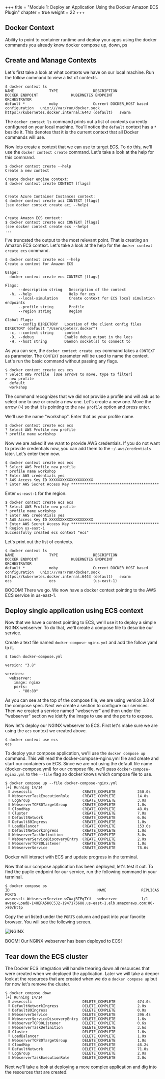 +++
title = "Module 1: Deploy an Application Using the Docker Amazon ECS Plugin"
chapter = true
weight = 22
+++


## Docker Context
Ability to point to container runtime and deploy your apps using the docker commands you already know docker compose up, down, ps

## Create and Manage Contexts
Let's first take a look at what contexts we have on our local machine. Run the follow command to view a list of contexts.

```
$ docker context ls
NAME                TYPE                DESCRIPTION                               DOCKER ENDPOINT               KUBERNETES ENDPOINT                                 ORCHESTRATOR
default *           moby                Current DOCKER_HOST based configuration   unix:///var/run/docker.sock   https://kubernetes.docker.internal:6443 (default)   swarm
```

The `docker context ls` command prints out a list of contexts currently configured on your local machine. You'll notice the `default` context has a `*` beside it. This denotes that it is the current context that all Docker commands will use.
  
Now lets create a context that we can use to target ECS. To do this, we'll use the `docker context create` command. Let's take a look at the help for this command.
```
$ docker context create --help
Create a new context

Create docker engine context:
$ docker context create CONTEXT [flags]


Create Azure Container Instances context:
$ docker context create aci CONTEXT [flags]
(see docker context create aci --help)


Create Amazon ECS context:
$ docker context create ecs CONTEXT [flags]
(see docker context create ecs --help)
...
```

I've truncated the output to the most relevant point. That is creating an Amazon ECS context. Let's take a look at the help for the `docker context create ecs` command.

```
$ docker context create ecs --help
Create a context for Amazon ECS

Usage:
  docker context create ecs CONTEXT [flags]

Flags:
      --description string   Description of the context
  -h, --help                 Help for ecs
      --local-simulation     Create context for ECS local simulation endpoints
      --profile string       Profile
      --region string        Region

Global Flags:
      --config DIRECTORY   Location of the client config files DIRECTORY (default "/Users/peter/.docker")
  -c, --context string     context
  -D, --debug              Enable debug output in the logs
  -H, --host string        Daemon socket(s) to connect to
```

As you can see, the `docker context create ecs` command takes a `CONTEXT` as parameter. The `CONTEXT` parameter will be used to name the context. Let's run the basic command without passing any flags.

```
$ docker context create ecs ecs
? Select AWS Profile  [Use arrows to move, type to filter]
> new profile
  default
  workshop
```

The command recognizes that we did not provide a profile and will ask us to select one to use or create a new one. Let's create a new one. Move the arrow (`>`) so that it is pointing to the `new profile` option and press enter.

We'll use the name "workshop". Enter that as your profile name.
```
$ docker context create ecs ecs
? Select AWS Profile new profile
? profile name workshop
```

Now we are asked if we want to provide AWS credentials. If you do not want to provide credentials now, you can add them to the `~/.aws/credentials` later. Let's enter them now.
```
$ docker context create ecs ecs
? Select AWS Profile new profile
? profile name workshop
? Enter AWS credentials yes
? AWS Access Key ID XXXXXXXXXXXXXXXXXXXX
? Enter AWS Secret Access Key ****************************************
```

Enter `us-east-1` for the region. 
```
$ docker context create ecs ecs
? Select AWS Profile new profile
? profile name workshop
? Enter AWS credentials yes
? AWS Access Key ID XXXXXXXXXXXXXXXXXXXX
? Enter AWS Secret Access Key ****************************************
? Region us-east-1
Successfully created ecs context "ecs"
```

Let's print out the list of contexts.
```
$ docker context ls
NAME                TYPE                DESCRIPTION                               DOCKER ENDPOINT               KUBERNETES ENDPOINT                                 ORCHESTRATOR
default *           moby                Current DOCKER_HOST based configuration   unix:///var/run/docker.sock   https://kubernetes.docker.internal:6443 (default)   swarm
ecs                 ecs                 (us-east-1)
```

BOOOM! There we go. We now have a docker context pointing to the AWS ECS service in us-east-1.

## Deploy single application using ECS context
Now that we have a context pointing to ECS, we'll use it to deploy a simple NGINX webserver. To do that, we'll create a compose file to describe our service. 

Create a text file named `docker-compose-nginx.yml` and add the follow yaml to it.

`$ touch docker-compose.yml`

  ```		
  version: "3.8"

  services:
    webserver:
      image: nginx
      ports:
        - "80:80"
  ```

As you can see at the top of the compose file, we are using version 3.8 of the compose spec. Next we create a section to configure our services. Then we created a service named "webserver" and then under the "webserver" section we idetify the image to use and the ports to expose.

Now let's deploy our NGINX webserver to ECS. First let's make sure we are using the `ecs` context we created above.

```
$ docker context use ecs
ecs
```

To deploy your compose application, we'll use the `docker compose up` command. This will read the docker-compose-nginx.yml file and create and start our containers on ECS. Since we are not using the default file name (docker-compose.yml) for our compose file, we'll pass `docker-compose-nginx.yml` to the `--file` flag so docker knows which compose file to use.

```
$ docker compose up --file docker-compose-nginx.yml
[+] Running 14/14
 ⠿ awsecscli                       CREATE_COMPLETE          250.0s
 ⠿ WebserverTaskExecutionRole      CREATE_COMPLETE          14.0s
 ⠿ LogGroup                        CREATE_COMPLETE          3.0s
 ⠿ WebserverTCP80TargetGroup       CREATE_COMPLETE          1.0s
 ⠿ CloudMap                        CREATE_COMPLETE          48.0s
 ⠿ Cluster                         CREATE_COMPLETE          7.0s
 ⠿ DefaultNetwork                  CREATE_COMPLETE          6.0s
 ⠿ Default80Ingress                CREATE_COMPLETE          1.0s
 ⠿ LoadBalancer                    CREATE_COMPLETE          153.0s
 ⠿ DefaultNetworkIngress           CREATE_COMPLETE          1.0s
 ⠿ WebserverTaskDefinition         CREATE_COMPLETE          3.0s
 ⠿ WebserverServiceDiscoveryEntry  CREATE_COMPLETE          2.0s
 ⠿ WebserverTCP80Listener          CREATE_COMPLETE          1.0s
 ⠿ WebserverService                CREATE_COMPLETE          78.6s
```

Docker will interact with ECS and update progress in the terminal. 

Now that our compose application has been deployed, let's test it out. To find the puplic endpoint for our service, run the following command in your terminal.

```
$ docker compose ps
ID                                        NAME                REPLICAS            PORTS
awsecscli-WebserverService-wZAajRTPqTYU   webserver           1/1                 awsec-LoadB-14UERA5HOC5J2-1947175688.us-east-1.elb.amazonaws.com:80->80/http
```

Copy the uri listed under the `PORTS` column and past into your favorite browser. You will see the following screen.

![NGINX](./assets/mod_01_nginx_basic.png)

BOOM! Our NGINX webserver has been deployed to ECS!

## Tear down the ECS cluster

The Docker ECS integration will handle trearing down all resources that were created when we deployed the application. Later we will take a deeper look at the resources that are created when we do a `docker compose up` but for now let's remove the cluster.

```
$ docker compose down
[+] Running 14/14
 ⠿ awsecscli                       DELETE_COMPLETE          474.0s
 ⠿ DefaultNetworkIngress           DELETE_COMPLETE          2.0s
 ⠿ Default80Ingress                DELETE_COMPLETE          0.0s
 ⠿ WebserverService                DELETE_COMPLETE          396.4s
 ⠿ WebserverServiceDiscoveryEntry  DELETE_COMPLETE          1.6s
 ⠿ WebserverTCP80Listener          DELETE_COMPLETE          0.6s
 ⠿ WebserverTaskDefinition         DELETE_COMPLETE          3.6s
 ⠿ Cluster                         DELETE_COMPLETE          1.6s
 ⠿ LoadBalancer                    DELETE_COMPLETE          1.0s
 ⠿ WebserverTCP80TargetGroup       DELETE_COMPLETE          1.0s
 ⠿ CloudMap                        DELETE_COMPLETE          48.2s
 ⠿ DefaultNetwork                  DELETE_COMPLETE          71.0s
 ⠿ LogGroup                        DELETE_COMPLETE          2.0s
 ⠿ WebserverTaskExecutionRole      DELETE_COMPLETE          2.0s
```

Next we'll take a look at deploying a more complex application and dig into the resources that are created.